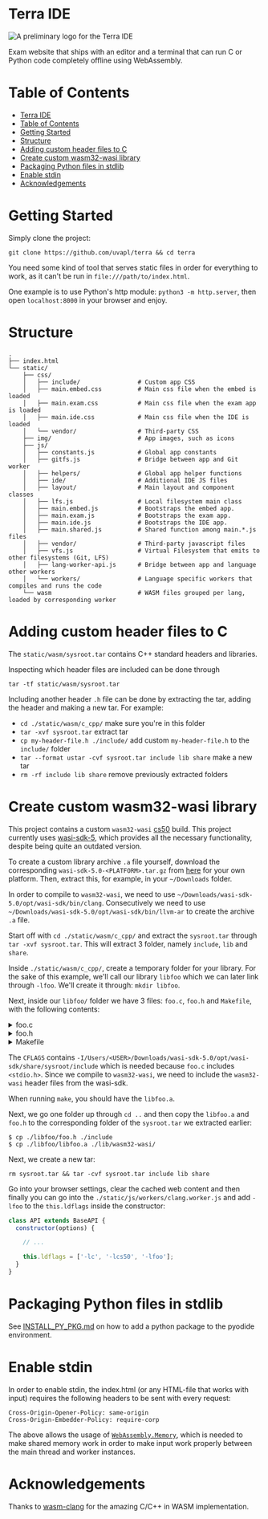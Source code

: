 # Terra IDE

![A preliminary logo for the Terra IDE](terra-ide-first.jpg)

Exam website that ships with an editor and a terminal that can run C or Python
code completely offline using WebAssembly.

# Table of Contents

- [Terra IDE](#terra-ide)
- [Table of Contents](#table-of-contents)
- [Getting Started](#getting-started)
- [Structure](#structure)
- [Adding custom header files to C](#adding-custom-header-files-to-c)
- [Create custom wasm32-wasi library](#create-custom-wasm32-wasi-library)
- [Packaging Python files in stdlib](#packaging-python-files-in-stdlib)
- [Enable stdin](#enable-stdin)
- [Acknowledgements](#acknowledgements)

# Getting Started

Simply clone the project:

```
git clone https://github.com/uvapl/terra && cd terra
```

You need some kind of tool that serves static files in order for everything to
work, as it can't be run in `file:///path/to/index.html`.

One example is to use Python's http module: `python3 -m http.server`, then open
`localhost:8000` in your browser and enjoy.

# Structure

```
.
├── index.html
└── static/
    ├── css/
    │   ├── include/                # Custom app CSS
    │   ├── main.embed.css          # Main css file when the embed is loaded
    │   ├── main.exam.css           # Main css file when the exam app is loaded
    │   ├── main.ide.css            # Main css file when the IDE is loaded
    │   └── vendor/                 # Third-party CSS
    ├── img/                        # App images, such as icons
    ├── js/
    │   ├── constants.js            # Global app constants
    │   ├── gitfs.js                # Bridge between app and Git worker
    │   ├── helpers/                # Global app helper functions
    │   ├── ide/                    # Additional IDE JS files
    │   ├── layout/                 # Main layout and component classes
    │   ├── lfs.js                  # Local filesystem main class
    │   ├── main.embed.js           # Bootstraps the embed app.
    │   ├── main.exam.js            # Bootstraps the exam app.
    │   ├── main.ide.js             # Bootstraps the IDE app.
    │   ├── main.shared.js          # Shared function among main.*.js files
    │   ├── vendor/                 # Third-party javascript files
    │   ├── vfs.js                  # Virtual Filesystem that emits to other filesystems (Git, LFS)
    │   ├── lang-worker-api.js      # Bridge between app and language other workers
    │   └── workers/                # Language specific workers that compiles and runs the code
    └── wasm                        # WASM files grouped per lang, loaded by corresponding worker
```

# Adding custom header files to C

The `static/wasm/sysroot.tar` contains C++ standard headers and libraries.

Inspecting which header files are included can be done through

```
tar -tf static/wasm/sysroot.tar
```

Including another header `.h` file can be done by extracting the tar, adding the
header and making a new tar. For example:

- `cd ./static/wasm/c_cpp/` make sure you're in this folder
- `tar -xvf sysroot.tar` extract tar
- `cp my-header-file.h ./include/` add custom `my-header-file.h` to the
`include/` folder
- `tar --format ustar -cvf sysroot.tar include lib share` make a new tar
- `rm -rf include lib share` remove previously extracted folders

# Create custom wasm32-wasi library

This project contains a custom `wasm32-wasi`
[cs50](https://github.com/cs50/libcs50) build. This project currently uses
[wasi-sdk-5](https://github.com/WebAssembly/wasi-sdk/releases/tag/wasi-sdk-5),
which provides all the necessary functionality, despite being quite an outdated
version.

To create a custom library archive `.a` file yourself, download the
corresponding `wasi-sdk-5.0-<PLATFORM>.tar.gz` from
[here](https://github.com/WebAssembly/wasi-sdk/releases/tag/wasi-sdk-5) for your
own platform. Then, extract this, for example, in your `~/Downloads` folder.

In order to compile to `wasm32-wasi`, we need to use
`~/Downloads/wasi-sdk-5.0/opt/wasi-sdk/bin/clang`. Consecutively we need to use
`~/Downloads/wasi-sdk-5.0/opt/wasi-sdk/bin/llvm-ar` to create the archive `.a`
file.

Start off with `cd ./static/wasm/c_cpp/` and extract the `sysroot.tar` through
`tar -xvf sysroot.tar`. This will extract 3 folder, namely `include`, `lib` and
`share`.

Inside `./static/wasm/c_cpp/`, create a temporary folder for your library. For
the sake of this example, we'll call our library `libfoo` which we can later
link through `-lfoo`. We'll create it through: `mkdir libfoo`.

Next, inside our `libfoo/` folder we have 3 files: `foo.c`, `foo.h` and
`Makefile`, with the following contents:

<details>
<summary>foo.c</summary>

```c
#include <stdio.h>
#include "foo.h"

void say_hello() {
    printf("Hello from foo!\n");
}
```
</details>

<details>
<summary>foo.h</summary>

```c
#ifndef FOO_H
#define FOO_H

void say_hello();

#endif /* FOO_H */
```
</details>

<details>
<summary>Makefile</summary>

```makefile
CC = /Users/<USER>/Downloads/wasi-sdk-5.0/opt/wasi-sdk/bin/clang --sysroot=/Users/<USER>/Downloads/wasi-sdk-5.0/opt/wasi-sdk/share/sysroot
AR = /Users/<USER>/Downloads/wasi-sdk-5.0/opt/wasi-sdk/bin/llvm-ar
CFLAGS = -Wall -Wextra -I/Users/<USER>/Downloads/wasi-sdk-5.0/opt/wasi-sdk/share/sysroot/include

all: libfoo.a

libfoo.a: foo.o
	$(AR) rcs $@ $^

foo.o: foo.c foo.h
	$(CC) $(CFLAGS) -c -o $@ $<

clean:
	rm -f libfoo.a foo.o
```
</details>

The `CFLAGS` contains 
`-I/Users/<USER>/Downloads/wasi-sdk-5.0/opt/wasi-sdk/share/sysroot/include` 
which is needed because `foo.c` includes `<stdio.h>`. Since we compile to
`wasm32-wasi`, we need to include the `wasm32-wasi` header files from the
wasi-sdk.

When running `make`, you should have the `libfoo.a`.

Next, we go one folder up through `cd ..` and then copy the `libfoo.a` and
`foo.h` to the corresponding folder of the `sysroot.tar` we extracted earlier:

```
$ cp ./libfoo/foo.h ./include
$ cp ./libfoo/libfoo.a ./lib/wasm32-wasi/
```

Next, we create a new tar:

```
rm sysroot.tar && tar -cvf sysroot.tar include lib share
```

Go into your browser settings, clear the cached web content and then finally you
can go into the `./static/js/workers/clang.worker.js` and add `-lfoo` to the
`this.ldflags` inside the constructor:

```javascript
class API extends BaseAPI {
  constructor(options) {

    // ...

    this.ldflags = ['-lc', '-lcs50', '-lfoo'];
  }
}
```

# Packaging Python files in stdlib

See [INSTALL_PY_PKG.md](./INSTALL_PY_PKG.md) on how to add a python package to
the pyodide environment.

# Enable stdin

In order to enable stdin, the index.html (or any HTML-file that works with
input) requires the following headers to be sent with every request:

```
Cross-Origin-Opener-Policy: same-origin
Cross-Origin-Embedder-Policy: require-corp
```

The above allows the usage of
[`WebAssembly.Memory`](https://developer.mozilla.org/en-US/docs/WebAssembly/JavaScript_interface/Memory),
which is needed to make shared memory work in order to make input work properly
between the main thread and worker instances.

# Acknowledgements

Thanks to [wasm-clang](https://github.com/binji/wasm-clang) for the amazing
C/C++ in WASM implementation.
